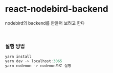 # react-nodebird-backend
<p>nodebird의 backend를 만들어 보려고 한다</p>
<br/>

### 실행 방법
```javascript
yarn install
yarn dev -> localhost:3065
yarn nodemon -> nodemon으로 실행
```
